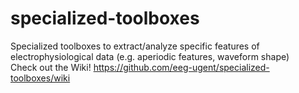 # specialized-toolboxes
Specialized toolboxes to extract/analyze specific features of electrophysiological data (e.g. aperiodic features, waveform shape)<br>
Check out the Wiki! https://github.com/eeg-ugent/specialized-toolboxes/wiki

